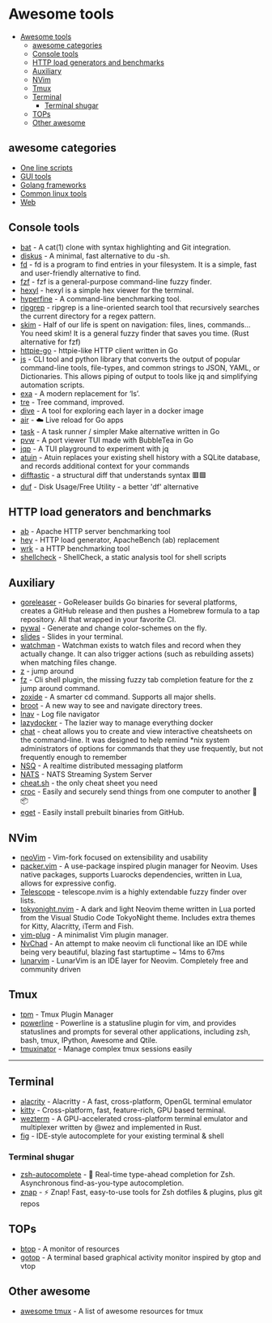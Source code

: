 # Awesome tools

- [Awesome tools](#awesome-tools)
  - [awesome categories](#awesome-categories)
  - [Console tools](#console-tools)
  - [HTTP load generators and benchmarks](#http-load-generators-and-benchmarks)
  - [Auxiliary](#auxiliary)
  - [NVim](#nvim)
  - [Tmux](#tmux)
  - [Terminal](#terminal)
    - [Terminal shugar](#terminal-shugar)
  - [TOPs](#tops)
  - [Other awesome](#other-awesome)

## awesome categories

- [One line scripts](./oneline.md)
- [GUI tools](./gui.md)
- [Golang frameworks](./go_framework.md)
- [Common linux tools](./linux.md)
- [Web](./web.md)

## Console tools

- [bat](https://github.com/sharkdp/bat) - A cat(1) clone with syntax highlighting and Git integration.
- [diskus](https://github.com/sharkdp/diskus) - A minimal, fast alternative to du -sh.
- [fd](https://github.com/sharkdp/fd) - fd is a program to find entries in your filesystem. It is a simple, fast and user-friendly alternative to find.
- [fzf](https://github.com/junegunn/fzf) - fzf is a general-purpose command-line fuzzy finder.
- [hexyl](https://github.com/sharkdp/hexyl) - hexyl is a simple hex viewer for the terminal.
- [hyperfine](https://github.com/sharkdp/hyperfine) - A command-line benchmarking tool.
- [ripgrep](https://github.com/BurntSushi/ripgrep) - ripgrep is a line-oriented search tool that recursively searches the current directory for a regex pattern.
- [skim](https://github.com/lotabout/skim) - Half of our life is spent on navigation: files, lines, commands… You need skim! It is a general fuzzy finder that saves you time. (Rust alternative for fzf)
- [httpie-go](https://github.com/nojima/httpie-go) - httpie-like HTTP client written in Go
- [js](https://github.com/kellyjonbrazil/jc) - CLI tool and python library that converts the output of popular command-line tools, file-types, and common strings to JSON, YAML, or Dictionaries. This allows piping of output to tools like jq and simplifying automation scripts.
- [exa](https://github.com/ogham/exa) - A modern replacement for ‘ls’.
- [tre](https://github.com/dduan/tre) - Tree command, improved.
- [dive](https://github.com/wagoodman/dive) - A tool for exploring each layer in a docker image
- [air](https://github.com/cosmtrek/air) - ☁️ Live reload for Go apps
- [task](https://github.com/go-task/task) - A task runner / simpler Make alternative written in Go
- [pvw](https://github.com/allyring/pvw) - A port viewer TUI made with BubbleTea in Go
- [jqp](https://github.com/noahgorstein/jqp) - A TUI playground to experiment with jq
- [atuin](https://github.com/ellie/atuin) - Atuin replaces your existing shell history with a SQLite database, and records additional context for your commands
- [difftastic](https://github.com/Wilfred/difftastic) - a structural diff that understands syntax 🟥🟩
- [duf](https://github.com/muesli/duf) - Disk Usage/Free Utility - a better 'df' alternative

## HTTP load generators and benchmarks

- [ab](https://httpd.apache.org/docs/2.4/programs/ab.html) - Apache HTTP server benchmarking tool
- [hey](https://github.com/rakyll/hey) - HTTP load generator, ApacheBench (ab) replacement
- [wrk](https://github.com/wg/wrk) - a HTTP benchmarking tool
- [shellcheck](https://github.com/koalaman/shellcheck) - ShellCheck, a static analysis tool for shell scripts

## Auxiliary

- [goreleaser](https://github.com/goreleaser/goreleaser) - GoReleaser builds Go binaries for several platforms, creates a GitHub release and then pushes a Homebrew formula to a tap repository. All that wrapped in your favorite CI.
- [pywal](https://github.com/dylanaraps/pywal) - Generate and change color-schemes on the fly.
- [slides](https://github.com/maaslalani/slides) - Slides in your terminal.
- [watchman](https://github.com/facebook/watchman) - Watchman exists to watch files and record when they actually change. It can also trigger actions (such as rebuilding assets) when matching files change.
- [z](https://github.com/rupa/z) - jump around
- [fz](https://github.com/changyuheng/fz.sh) - Cli shell plugin, the missing fuzzy tab completion feature for the z jump around command.
- [zoxide](https://github.com/ajeetdsouza/zoxide) - A smarter cd command. Supports all major shells.
- [broot](https://github.com/Canop/broot) - A new way to see and navigate directory trees.
- [lnav](https://github.com/tstack/lnav) - Log file navigator
- [lazydocker](https://github.com/jesseduffield/lazydocker) - The lazier way to manage everything docker
- [chat](https://github.com/cheat/cheat) - cheat allows you to create and view interactive cheatsheets on the command-line. It was designed to help remind *nix system administrators of options for commands that they use frequently, but not frequently enough to remember
- [NSQ](https://github.com/nsqio/nsq) - A realtime distributed messaging platform
- [NATS](https://github.com/nats-io/nats-streaming-server) - NATS Streaming System Server
- [cheat.sh](https://github.com/chubin/cheat.sh) - the only cheat sheet you need
- [croc](https://github.com/schollz/croc) - Easily and securely send things from one computer to another 🐊 📦
- [eget](https://github.com/zyedidia/eget) - Easily install prebuilt binaries from GitHub.

## NVim

- [neoVim](https://github.com/neovim/neovim) - Vim-fork focused on extensibility and usability
- [packer.vim](https://github.com/wbthomason/packer.nvim) - A use-package inspired plugin manager for Neovim. Uses native packages, supports Luarocks dependencies, written in Lua, allows for expressive config.
- [Telescope](https://github.com/nvim-telescope/telescope.nvim) - telescope.nvim is a highly extendable fuzzy finder over lists.
- [tokyonight.nvim](https://github.com/folke/tokyonight.nvim) - A dark and light Neovim theme written in Lua ported from the Visual Studio Code TokyoNight theme. Includes extra themes for Kitty, Alacritty, iTerm and Fish.
- [vim-plug](https://github.com/junegunn/vim-plug) - A minimalist Vim plugin manager.
- [NvChad](https://github.com/NvChad/NvChad) - An attempt to make neovim cli functional like an IDE while being very beautiful, blazing fast startuptime ~ 14ms to 67ms
- [lunarvim](https://github.com/lunarvim/lunarvim) - LunarVim is an IDE layer for Neovim. Completely free and community driven

## Tmux

- [tpm](https://github.com/tmux-plugins/tpm) - Tmux Plugin Manager
- [powerline](https://github.com/powerline/powerline) - Powerline is a statusline plugin for vim, and provides statuslines and prompts for several other applications, including zsh, bash, tmux, IPython, Awesome and Qtile.
- [tmuxinator](https://github.com/tmuxinator/tmuxinator) - Manage complex tmux sessions easily
****
## Terminal

- [alacrity](https://github.com/alacritty/alacritty) - Alacritty - A fast, cross-platform, OpenGL terminal emulator
- [kitty](https://github.com/kovidgoyal/kitty) - Cross-platform, fast, feature-rich, GPU based terminal.
- [wezterm](https://github.com/wez/wezterm) - A GPU-accelerated cross-platform terminal emulator and multiplexer written by @wez and implemented in Rust.
- [fig](https://github.com/withfig/autocomplete) - IDE-style autocomplete for your existing terminal & shell

### Terminal shugar

- [zsh-autocomplete](https://github.com/marlonrichert/zsh-autocomplete) - 🤖 Real-time type-ahead completion for Zsh. Asynchronous find-as-you-type autocompletion.
- [znap](https://github.com/marlonrichert/zsh-snap) - ⚡️ Znap! Fast, easy-to-use tools for Zsh dotfiles & plugins, plus git repos

## TOPs

- [btop](https://github.com/aristocratos/btop) - A monitor of resources
- [gotop](https://github.com/xxxserxxx/gotop) - A terminal based graphical activity monitor inspired by gtop and vtop


## Other awesome

- [awesome tmux](https://github.com/rothgar/awesome-tmux) - A list of awesome resources for tmux

